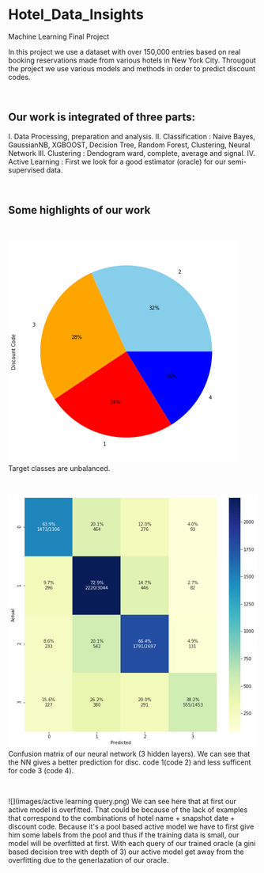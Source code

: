 # Hotel_Data_Insights
Machine Learning Final Project 

In this project we use a dataset with over 150,000 entries based on real booking reservations made from various hotels in New York City. Througout the project we use various models and methods in order to predict discount codes.

<br />

## Our work is integrated of three parts: 
I. Data Processing, preparation and analysis.
II. Classification : Naive Bayes, GaussianNB, XGBOOST, Decision Tree, Random Forest,  Clustering, Neural Network
III. Clustering : Dendogram ward, complete, average and signal.
IV. Active Learning : First we look for a good estimator (oracle) for our semi-supervised data.

<br />

## Some highlights of our work

<br />

![](images/discount_code_pie.png)
Target classes are unbalanced.

<br />

![](images/four_classes_cm.png)
Confusion matrix of our neural network (3 hidden layers).
We can see that the NN gives a better prediction for disc. code 1(code 2) and less sufficent for code 3 (code 4).

<br />

![](images/active learning query.png)
We can see here that at first our active model is overfitted. That could be because of the lack of examples that correspond to the combinations of hotel name + snapshot date + discount code. Because it's a pool based active model we have to first give him some labels from the pool and thus if the training data is small, our model will be overfitted at first. With each query of our trained oracle (a gini based decision tree with depth of 3) our active model get away from the overfitting due to the generlazation of our oracle.


